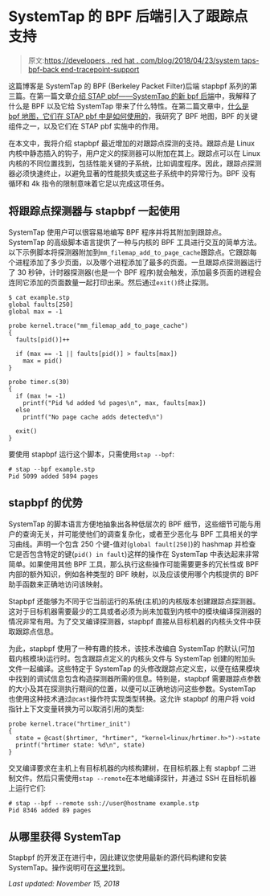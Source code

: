 # SystemTap 的 BPF 后端引入了跟踪点支持

> 原文:[https://developers . red hat . com/blog/2018/04/23/system taps-bpf-back end-tracepoint-support](https://developers.redhat.com/blog/2018/04/23/systemtaps-bpf-backend-tracepoint-support)

这篇博客是 SystemTap 的 BPF (Berkeley Packet Filter)后端 stapbpf 系列的第三篇。在第一篇文章[介绍 STAP pbf——SystemTap 的新 bpf 后端](https://developers.redhat.com/blog/2017/12/13/introducing-stapbpf-systemtaps-new-bpf-backend/)中，我解释了什么是 BPF 以及它给 SystemTap 带来了什么特性。在第二篇文章中，[什么是 bpf 地图，它们在 STAP pbf 中是如何使用的](https://developers.redhat.com/blog/2017/12/15/bpf-maps-used-stapbpf/)，我研究了 BPF 地图，BPF 的关键组件之一，以及它们在 STAP pbf 实施中的作用。

在本文中，我将介绍 stapbpf 最近增加的对跟踪点探测的支持。跟踪点是 Linux 内核中静态插入的钩子，用户定义的探测器可以附加在其上。跟踪点可以在 Linux 内核的不同位置找到，包括性能关键的子系统，比如调度程序。因此，跟踪点探测器必须快速终止，以避免显著的性能损失或这些子系统中的异常行为。BPF 没有循环和 4k 指令的限制意味着它足以完成这项任务。

## 将跟踪点探测器与 stapbpf 一起使用

SystemTap 使用户可以很容易地编写 BPF 程序并将其附加到跟踪点。SystemTap 的高级脚本语言提供了一种与内核的 BPF 工具进行交互的简单方法。以下示例脚本将探测器附加到`mm_filemap_add_to_page_cache`跟踪点。它跟踪每个进程添加了多少页面，以及哪个进程添加了最多的页面。一旦跟踪点探测器运行了 30 秒钟，计时器探测器(也是一个 BPF 程序)就会触发，添加最多页面的进程会连同它添加的页面数量一起打印出来。然后通过`exit()`终止探测。

```
$ cat example.stp
global faults[250]
global max = -1

probe kernel.trace("mm_filemap_add_to_page_cache")
{
  faults[pid()]++

  if (max == -1 || faults[pid()] > faults[max])
    max = pid()
}

probe timer.s(30)
{
  if (max != -1)
    printf("Pid %d added %d pages\n", max, faults[max])
  else
    printf("No page cache adds detected\n")

  exit()
}

```

要使用 stapbpf 运行这个脚本，只需使用`stap --bpf`:

```
# stap --bpf example.stp
Pid 5099 added 5894 pages

```

## stapbpf 的优势

SystemTap 的脚本语言方便地抽象出各种低层次的 BPF 细节，这些细节可能与用户的查询无关，并可能使他们的调查复杂化，或者至少恶化与 BPF 工具相关的学习曲线。声明一个包含 250 个键-值对(`global fault[250]`)的 hashmap 并检查它是否包含特定的键(`pid() in fault`)这样的操作在 SystemTap 中表达起来非常简单。如果使用其他 BPF 工具，那么执行这些操作可能需要更多的冗长性或 BPF 内部的额外知识，例如各种类型的 BPF 映射，以及应该使用哪个内核提供的 BPF 助手函数来正确地访问该映射。

Stapbpf 还能够为不同于它当前运行的系统(主机)的内核版本创建跟踪点探测器。这对于目标机器需要最少的工具或者必须为尚未加载到内核中的模块编译探测器的情况非常有用。为了交叉编译探测器，stapbpf 直接从目标机器的内核头文件中获取跟踪点信息。

为此，stapbpf 使用了一种有趣的技术，该技术改编自 SystemTap 的默认(可加载内核模块)运行时。包含跟踪点定义的内核头文件与 SystemTap 创建的附加头文件一起编译。这些特定于 SystemTap 的头修改跟踪点定义宏，以便在结果模块中找到的调试信息包含构造探测器所需的信息。特别是，stapbpf 需要跟踪点参数的大小及其在探测执行期间的位置，以便可以正确地访问这些参数。SystemTap 也使用这种技术通过`@cast`操作符实现类型转换。这允许 stapbpf 的用户将 void 指针上下文变量转换为可以取消引用的类型:

```
probe kernel.trace("hrtimer_init")
{
  state = @cast($hrtimer, "hrtimer", "kernel<linux/hrtimer.h>")->state
  printf("hrtimer state: %d\n", state)
}
```

交叉编译要求在主机上有目标机器的内核构建树，在目标机器上有 stapbpf 二进制文件。然后只需使用`stap --remote`在本地编译探针，并通过 SSH 在目标机器上运行它们:

```
# stap --bpf --remote ssh://user@hostname example.stp
Pid 8346 added 89 pages

```

## 从哪里获得 SystemTap

Stapbpf 的开发正在进行中，因此建议您使用最新的源代码构建和安装 SystemTap。操作说明可在[这里](https://sourceware.org/git/?p=systemtap.git;a=blob_plain;f=README;hb=HEAD)找到。

*Last updated: November 15, 2018*